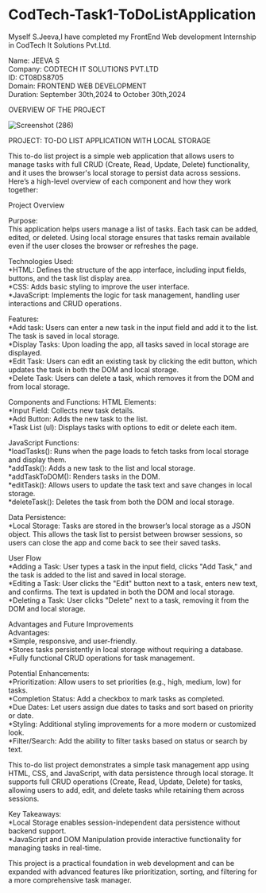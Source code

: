 # CodTech-Task1-ToDoListApplication

Myself S.Jeeva,I have completed my FrontEnd Web development Internship in CodTech It Solutions Pvt.Ltd.

Name: JEEVA S                                                                                                                                                                 
Company: CODTECH IT SOLUTIONS PVT.LTD                                                                                                                                         
ID: CT08DS8705                                                                                                                                                                
Domain: FRONTEND WEB DEVELOPMENT                                                                                                                                              
Duration: September 30th,2024 to October 30th,2024


OVERVIEW OF THE PROJECT

![Screenshot (286)](https://github.com/user-attachments/assets/714b59c7-c5c7-41f2-8dea-79361601a216)

PROJECT: TO-DO LIST APPLICATION WITH LOCAL STORAGE

This to-do list project is a simple web application that allows users to manage tasks with full CRUD (Create, Read, Update, Delete) functionality, and it uses the browser's local storage to persist data across sessions. Here’s a high-level overview of each component and how they work together:


Project Overview

Purpose:                                                                                                                                                                      
This application helps users manage a list of tasks. Each task can be added, edited, or deleted. Using local storage ensures that tasks remain available even if the user closes the browser or refreshes the page.

Technologies Used:                                                                                                                                                           
*HTML: Defines the structure of the app interface, including input fields, buttons, and the task list display area.                                                            
*CSS: Adds basic styling to improve the user interface.                                                                                                                        
*JavaScript: Implements the logic for task management, handling user interactions and CRUD operations.                                                                                                                                                                                                                                                       


Features:                                                                                                                                                                     
*Add task: Users can enter a new task in the input field and add it to the list. The task is saved in local storage.                                                           
*Display Tasks: Upon loading the app, all tasks saved in local storage are displayed.                                                                                          
*Edit Task: Users can edit an existing task by clicking the edit button, which updates the task in both the DOM and local storage.                                             
*Delete Task: Users can delete a task, which removes it from the DOM and from local storage.                                                                                    

Components and Functions:                                                                                                                                                     HTML Elements:                                                                                                                                                                
     *Input Field: Collects new task details.                                                                                                                                  
     *Add Button: Adds the new task to the list.                                                                                                                               
     *Task List (ul): Displays tasks with options to edit or delete each item.                                                                                                                                                                                                                                                                                 

JavaScript Functions:                                                                                                                                                         
*loadTasks(): Runs when the page loads to fetch tasks from local storage and display them.                                                                                     
*addTask(): Adds a new task to the list and local storage.                                                                                                                     
*addTaskToDOM(): Renders tasks in the DOM.                                                                                                                                     
*editTask(): Allows users to update the task text and save changes in local storage.                                                                                           
*deleteTask(): Deletes the task from both the DOM and local storage.                                                                                                                                                                                                                                                                                         

Data Persistence:                                                                                                                                                             
*Local Storage: Tasks are stored in the browser’s local storage as a JSON object. This allows the task list to persist between browser sessions, so users can close the app and come back to see their saved tasks.                                                                                                                                                                                                                                                                                                                    

User Flow                                                                                                                                                                     
*Adding a Task: User types a task in the input field, clicks "Add Task," and the task is added to the list and saved in local storage.                                         
*Editing a Task: User clicks the "Edit" button next to a task, enters new text, and confirms. The text is updated in both the DOM and local storage.                           
*Deleting a Task: User clicks "Delete" next to a task, removing it from the DOM and local storage.                                                                                  

Advantages and Future Improvements                                                                                                                                          
Advantages:                                                                                                                                                                   
*Simple, responsive, and user-friendly.                                                                                                                                        
*Stores tasks persistently in local storage without requiring a database.                                                                                                      
*Fully functional CRUD operations for task management.                                                                                                                                                                                                                                                                                                       

Potential Enhancements:                                                                                                                                                       
*Prioritization: Allow users to set priorities (e.g., high, medium, low) for tasks.                                                                                            
*Completion Status: Add a checkbox to mark tasks as completed.                                                                                                                 
*Due Dates: Let users assign due dates to tasks and sort based on priority or date.                                                                                            
*Styling: Additional styling improvements for a more modern or customized look.                                                                                                
*Filter/Search: Add the ability to filter tasks based on status or search by text.                                                                                                                                                                                                                                                                                       

This to-do list project demonstrates a simple task management app using HTML, CSS, and JavaScript, with data persistence through local storage. It supports full CRUD operations (Create, Read, Update, Delete) for tasks, allowing users to add, edit, and delete tasks while retaining them across sessions.                                           

Key Takeaways:                                                                                                                                                                
*Local Storage enables session-independent data persistence without backend support.                                                                                           
*JavaScript and DOM Manipulation provide interactive functionality for managing tasks in real-time.                                                                                                                                                                               

This project is a practical foundation in web development and can be expanded with advanced features like prioritization, sorting, and filtering for a more comprehensive task manager.














